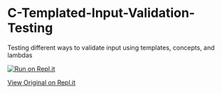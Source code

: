 # C-Templated-Input-Validation-Testing
Testing different ways to validate input using templates, concepts, and lambdas

[![Run on Repl.it](https://repl.it/badge/github/willowell/C-Templated-Input-Validation-Testing)](https://repl.it/github/willowell/C-Templated-Input-Validation-Testing)

[View Original on Repl.it](https://repl.it/@willowell/C-Templated-Input-Validation-Testing)
